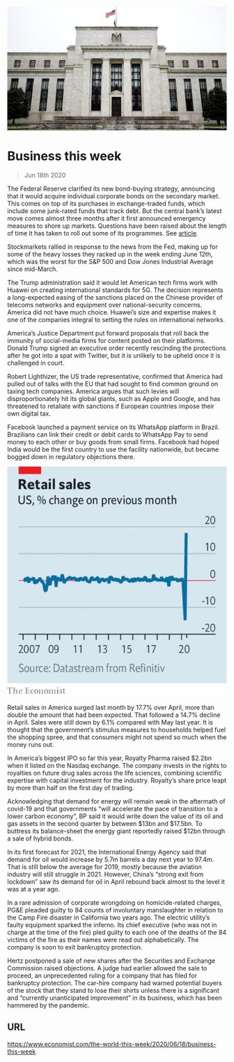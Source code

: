 ![](./images/20200620_WWP501.jpg)

# Business this week

> Jun 18th 2020

The Federal Reserve clarified its new bond-buying strategy, announcing that it would acquire individual corporate bonds on the secondary market. This comes on top of its purchases in exchange-traded funds, which include some junk-rated funds that track debt. But the central bank’s latest move comes almost three months after it first announced emergency measures to shore up markets. Questions have been raised about the length of time it has taken to roll out some of its programmes. See [article](https://www.economist.com//finance-and-economics/2020/06/18/the-fed-has-been-supporting-markets-now-it-must-find-ways-to-boost-growth).

Stockmarkets rallied in response to the news from the Fed, making up for some of the heavy losses they racked up in the week ending June 12th, which was the worst for the S&P 500 and Dow Jones Industrial Average since mid-March.

The Trump administration said it would let American tech firms work with Huawei on creating international standards for 5G. The decision represents a long-expected easing of the sanctions placed on the Chinese provider of telecoms networks and equipment over national-security concerns. America did not have much choice. Huawei’s size and expertise makes it one of the companies integral to setting the rules on international networks.

America’s Justice Department put forward proposals that roll back the immunity of social-media firms for content posted on their platforms. Donald Trump signed an executive order recently rescinding the protections after he got into a spat with Twitter, but it is unlikely to be upheld once it is challenged in court. 

Robert Lighthizer, the US trade representative, confirmed that America had pulled out of talks with the EU that had sought to find common ground on taxing tech companies. America argues that such levies will disproportionately hit its global giants, such as Apple and Google, and has threatened to retaliate with sanctions if European countries impose their own digital tax.

Facebook launched a payment service on its WhatsApp platform in Brazil. Brazilians can link their credit or debit cards to WhatsApp Pay to send money to each other or buy goods from small firms. Facebook had hoped India would be the first country to use the facility nationwide, but became bogged down in regulatory objections there.

![](./images/20200620_WWC131.png)

Retail sales in America surged last month by 17.7% over April, more than double the amount that had been expected. That followed a 14.7% decline in April. Sales were still down by 6.1% compared with May last year. It is thought that the government’s stimulus measures to households helped fuel the shopping spree, and that consumers might not spend so much when the money runs out.

In America’s biggest IPO so far this year, Royalty Pharma raised $2.2bn when it listed on the Nasdaq exchange. The company invests in the rights to royalties on future drug sales across the life sciences, combining scientific expertise with capital investment for the industry. Royalty’s share price leapt by more than half on the first day of trading.

Acknowledging that demand for energy will remain weak in the aftermath of covid-19 and that governments “will accelerate the pace of transition to a lower carbon economy”, BP said it would write down the value of its oil and gas assets in the second quarter by between $13bn and $17.5bn. To buttress its balance-sheet the energy giant reportedly raised $12bn through a sale of hybrid bonds.

In its first forecast for 2021, the International Energy Agency said that demand for oil would increase by 5.7m barrels a day next year to 97.4m. That is still below the average for 2019, mostly because the aviation industry will still struggle in 2021. However, China’s “strong exit from lockdown” saw its demand for oil in April rebound back almost to the level it was at a year ago.

In a rare admission of corporate wrongdoing on homicide-related charges, PG&E pleaded guilty to 84 counts of involuntary manslaughter in relation to the Camp Fire disaster in California two years ago. The electric utility’s faulty equipment sparked the inferno. Its chief executive (who was not in charge at the time of the fire) pled guilty to each one of the deaths of the 84 victims of the fire as their names were read out alphabetically. The company is soon to exit bankruptcy protection.

Hertz postponed a sale of new shares after the Securities and Exchange Commission raised objections. A judge had earlier allowed the sale to proceed, an unprecedented ruling for a company that has filed for bankruptcy protection. The car-hire company had warned potential buyers of the stock that they stand to lose their shirts unless there is a significant and “currently unanticipated improvement” in its business, which has been hammered by the pandemic.

## URL

https://www.economist.com/the-world-this-week/2020/06/18/business-this-week
